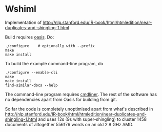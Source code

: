 Wshiml
========

Implementation of
http://nlp.stanford.edu/IR-book/html/htmledition/near-duplicates-and-shingling-1.html

Build requires [oasis](http://oasis.forge.ocamlcore.org/index.html). Do:

    ./configure    # optionally with --prefix
    make
    make install

To build the example command-line program, do

    ./configure --enable-cli
    make
    make install
    find-similar-docs --help

The command-line program requires
[cmdliner](http://erratique.ch/software/cmdliner). The rest of the
software has no dependencies apart from Oasis for building from git.

So far the code is completely unoptimised apart from what's described
in
http://nlp.stanford.edu/IR-book/html/htmledition/near-duplicates-and-shingling-1.html
and uses 12s (9s with super-shingling) to cluster 1458 documents of
altogether 556176 words on an old 2.8 GHz AMD.
